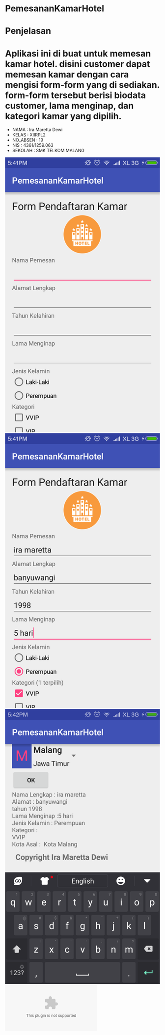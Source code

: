 # PemesananKamarHotel

# Penjelasan

# Aplikasi ini di buat untuk memesan kamar hotel. disini customer dapat memesan kamar dengan cara mengisi form-form yang di sediakan. form-form tersebut berisi biodata customer, lama menginap, dan kategori kamar yang dipilih.


* NAMA     : Ira Maretta Dewi
* KELAS    : XIIRPL2
* NO_ABSEN : 19
* NIS      : 4361/1259.063
* SEKOLAH  : SMK TELKOM MALANG


![PemesananKamarHotel](https://github.com/IraMaretta/PemesananKamarHotel/blob/master/Screenshot_2016-09-14-17-41-00_id.sch.smktelkom_mlg.tugas01.xiirpl2019.pemesanankamarhotel.png)
![PemesananKamarHotel](https://github.com/IraMaretta/PemesananKamarHotel/blob/master/Screenshot_2016-09-14-17-41-52_id.sch.smktelkom_mlg.tugas01.xiirpl2019.pemesanankamarhotel.png)
![PemesananKamarHotel](https://github.com/IraMaretta/PemesananKamarHotel/blob/master/Screenshot_2016-09-14-17-42-00_id.sch.smktelkom_mlg.tugas01.xiirpl2019.pemesanankamarhotel.png)
![PemesananKamarHotel](https://github.com/IraMaretta/PemesananKamarHotel/blob/master/AplikasiKamarHotel.apk)
